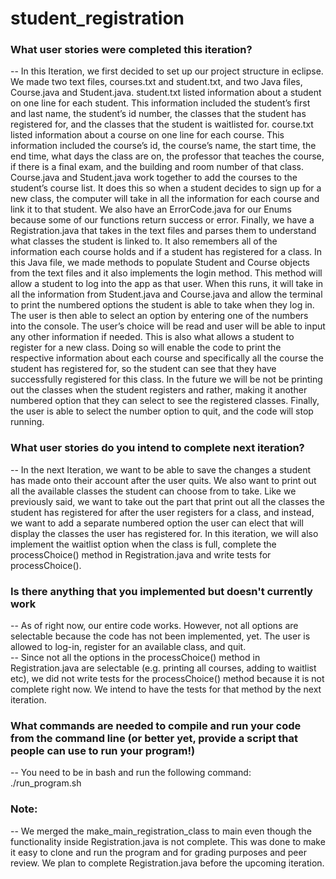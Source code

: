 # student_registration

### What user stories were completed this iteration?
 -- In this Iteration, we first decided to set up our project structure in eclipse. We made two text files, courses.txt and student.txt, and two Java files, Course.java and Student.java. student.txt listed information about a student on one line for each student. This information included the student’s first and last name, the student’s id number, the classes that the student has registered for, and the classes that the student is waitlisted for. course.txt listed information about a course on one line for each course. This information included the course’s id, the course’s name, the start time, the end time, what days the class are on, the professor that teaches the course, if there is a final exam, and the building and room number of that class. Course.java and Student.java work together to add the courses to the student’s course list. It does this so when a student decides to sign up for a new class, the computer will take in all the information for each course and link it to that student. We also have an ErrorCode.java for our Enums because some of our functions return success or error. Finally, we have a Registration.java that takes in the text files and parses them to understand what classes the student is linked to. It also remembers all of the information each course holds and if a student has registered for a class. In this Java file, we made methods to populate Student and Course objects from the text files and it also implements the login method. This method will allow a student to log into the app as that user. When this runs, it will take in all the information from Student.java and Course.java and allow the terminal to print the numbered options the student is able to take when they log in. The user is then able to select an option by entering one of the numbers into the console. The user’s choice will be read and user will be able to input any other information if needed. This is also what allows a student to register for a new class. Doing so will enable the code to print the respective information about each course and specifically all the course the student has registered for, so the student can see that they have successfully registered for this class. In the future we will be not be printing out the classes when the student registers and rather, making it another numbered option that they can select to see the registered classes. Finally, the user is able to select the number option to quit, and the code will stop running.

### What user stories do you intend to complete next iteration?
  -- In the next Iteration, we want to be able to save the changes a student has made onto their account after the user quits. We also want to print out all the available classes the student can choose from to take. Like we previously said, we want to take out the part that print out all the classes the student has registered for after the user registers for a class, and instead, we want to add a separate numbered option the user can elect that will display the classes the user has registered for. In this iteration, we will also implement the waitlist option when the class is full, complete the processChoice() method in Registration.java and write tests for processChoice().

###	Is there anything that you implemented but doesn't currently work
  -- As of right now, our entire code works. However, not all options are selectable because the code has not been implemented, yet. The user is allowed to log-in, register for an available class, and quit. <br/>
  -- Since not all the options in the processChoice() method in Registration.java are selectable (e.g. printing all courses, adding to waitlist etc), we did not write tests for the processChoice() method because it is not complete right now. We intend to have the tests for that method by the next iteration.

### What commands are needed to compile and run your code from the command line (or better yet, provide a script that people can use to run your program!)
  -- You need to be in bash and run the following command: <br/>
  ./run_program.sh
  
### Note:
  -- We merged the make_main_registration_class to main even though the functionality inside Registration.java is not complete. This was done to make it easy to clone and run the program and for grading purposes and peer review. We plan to complete Registration.java before the upcoming iteration.

  
